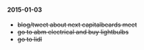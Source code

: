 #### 2015-01-03 ####

- ~~blog/tweet about next capitalbeards meet~~
- ~~go to abm electrical and buy lightbulbs~~
- ~~go to lidl~~

